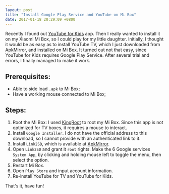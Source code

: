 ```yaml
---
layout: post
title: "Install Google Play Service and YouTube on Mi Box"
date: 2017-01-18 20:29:09 +0800
---
```

Recently I found out [YouTube for Kids](https://kids.youtube.com) app. Then I really wanted to install it on my Xiaomi Mi Box, so I could play for my little daughter. Initially, I thought it would be as easy as to install YouTube TV, which I just downloaded from ApkMirror, and installed on Mi Box. It turned out not that easy, since YouTube for Kids requires Google Play Service. After several trial and errors, I finally managed to make it work.  
## Prerequisites:
* Able to side load `.apk` to Mi Box;
* Have a working mouse connected to Mi Box;

## Steps:
1. Root the Mi Box: I used [KingRoot](https://kingroot.net) to root my Mi Box. Since this app is not optimized for TV boxes, it requires a mouse to interact.
1. Install `Google Installer`. I do not have the official address to this download, so I cannot provide with an authenticated link to it.
1. Install `Link2SD`, which is available at [ApkMirror](http://www.apkmirror.com/apk/bulent-akpinar/link2sd/). 
1. Open `Link2SD` and grant it `root` rights. Make the 6 Google services `System App`, by clicking and holding mouse left to toggle the menu, then select the option.  
1. Restart Mi Box.
1. Open `Play Store` and input account information.
1. Re-install YouTube for TV and YouTube for Kids. 

That's it, have fun!